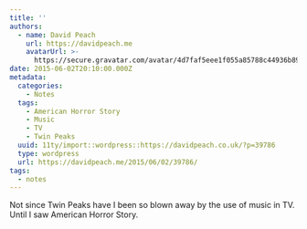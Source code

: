 ```yaml
---
title: ''
authors:
  - name: David Peach
    url: https://davidpeach.me
    avatarUrl: >-
      https://secure.gravatar.com/avatar/4d7faf5eee1f055a85788c44936b8995eaab6dfb004e7854ec747ccb272e91ee?s=96&d=mm&r=g
date: 2015-06-02T20:10:00.000Z
metadata:
  categories:
    - Notes
  tags:
    - American Horror Story
    - Music
    - TV
    - Twin Peaks
  uuid: 11ty/import::wordpress::https://davidpeach.co.uk/?p=39786
  type: wordpress
  url: https://davidpeach.me/2015/06/02/39786/
tags:
  - notes
---
```

Not since Twin Peaks have I been so blown away by the use of music in TV. Until I saw American Horror Story.